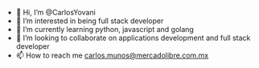 - 👋 Hi, I’m @CarlosYovani
- 👀 I’m interested in being full stack developer
- 🌱 I’m currently learning  python, javascript and golang 
- 💞️ I’m looking to collaborate on applications development and full stack developer
- 📫 How to reach me carlos.munos@mercadolibre.com.mx

<!---
CarlosYovani/CarlosYovani is a ✨ special ✨ repository because its `README.md` (this file) appears on your GitHub profile.
You can click the Preview link to take a look at your changes.
--->
